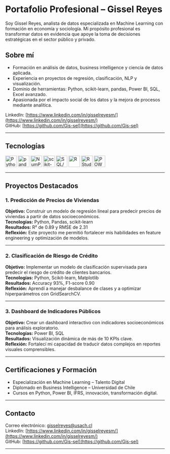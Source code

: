 # Portafolio Profesional – Gissel Reyes

Soy Gissel Reyes, analista de datos especializada en Machine Learning con formación en economía y sociología. Mi propósito profesional es transformar datos en evidencia que apoye la toma de decisiones estratégicas en el sector público y privado.

## Sobre mí

- Formación en análisis de datos, business intelligence y ciencia de datos aplicada.  
- Experiencia en proyectos de regresión, clasificación, NLP y visualización.  
- Dominio de herramientas: Python, scikit-learn, pandas, Power BI, SQL, Excel avanzado.  
- Apasionada por el impacto social de los datos y la mejora de procesos mediante analítica.

LinkedIn: [https://www.linkedin.com/in/gisselreyesm/](https://www.linkedin.com/in/gisselreyesm/)  
GitHub: [https://github.com/Gis-sel](https://github.com/Gis-sel)

---
## Tecnologías
<p>
  <img src="https://cdn.jsdelivr.net/gh/devicons/devicon/icons/python/python-original.svg" width="36" alt="Python"/>
  <img src="https://cdn.jsdelivr.net/gh/devicons/devicon/icons/pandas/pandas-original.svg" width="36" alt="pandas"/>
  <img src="https://cdn.jsdelivr.net/gh/devicons/devicon/icons/numpy/numpy-original.svg" width="36" alt="NumPy"/>
  <img src="https://cdn.jsdelivr.net/gh/devicons/devicon/icons/scikit-learn/scikit-learn-original.svg" width="36" alt="scikit-learn"/>
  <img src="https://cdn.jsdelivr.net/gh/devicons/devicon/icons/mysql/mysql-original.svg" width="36" alt="SQL/MySQL"/>
  <img src="https://cdn.jsdelivr.net/gh/devicons/devicon/icons/r/r-original.svg" width="36" alt="R"/>
  <img src="https://cdn.jsdelivr.net/gh/devicons/devicon/icons/rstudio/rstudio-original.svg" width="36" alt="RStudio"/>
  <img src="https://cdn.jsdelivr.net/gh/devicons/devicon/icons/powerbi/powerbi-original.svg" width="36" alt="POWER BI"/>
</p>

---

## Proyectos Destacados

### 1. Predicción de Precios de Viviendas
**Objetivo:** Construir un modelo de regresión lineal para predecir precios de viviendas a partir de datos socioeconómicos.  
**Tecnologías:** Python, Pandas, scikit-learn  
**Resultados:** R² de 0.89 y RMSE de 2.31  
**Reflexión:** Este proyecto me permitió fortalecer mis habilidades en feature engineering y optimización de modelos.

---

### 2. Clasificación de Riesgo de Crédito
**Objetivo:** Implementar un modelo de clasificación supervisada para predecir el riesgo de crédito de clientes bancarios.  
**Tecnologías:** Python, Scikit-learn, Matplotlib  
**Resultados:** Accuracy 93%, F1-score 0.90  
**Reflexión:** Aprendí a manejar desbalance de clases y a optimizar hiperparámetros con GridSearchCV.


---

### 3. Dashboard de Indicadores Públicos
**Objetivo:** Crear un dashboard interactivo con indicadores socioeconómicos para análisis exploratorio.  
**Tecnologías:** Power BI, SQL  
**Resultados:** Visualización dinámica de más de 10 KPIs clave.  
**Reflexión:** Fortalecí mi capacidad de traducir datos complejos en reportes visuales comprensibles.


---
## Certificaciones y Formación

- Especialización en Machine Learning – Talento Digital  
- Diplomado en Business Intelligence – Universidad de Chile  
- Cursos en Python, Power BI, IFRS, innovación, transformación digital.

---

## Contacto

Correo electrónico: gisselreyes@usach.cl  
LinkedIn: [https://www.linkedin.com/in/gisselreyesm/](https://www.linkedin.com/in/gisselreyesm/)  
GitHub: [https://github.com/Gis-sel](https://github.com/Gis-sel)

---
